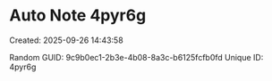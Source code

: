 ﻿# Auto Note 4pyr6g
Created: 2025-09-26 14:43:58

Random GUID: 9c9b0ec1-2b3e-4b08-8a3c-b6125fcfb0fd
Unique ID: 4pyr6g
